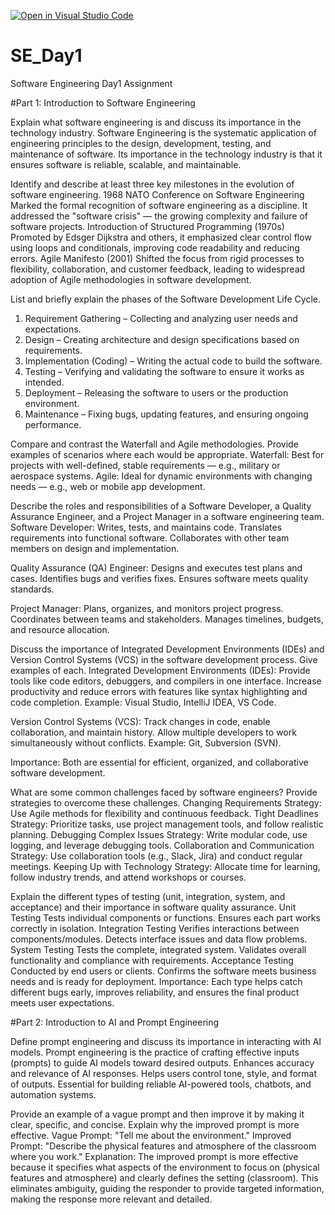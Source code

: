 [![Open in Visual Studio Code](https://classroom.github.com/assets/open-in-vscode-2e0aaae1b6195c2367325f4f02e2d04e9abb55f0b24a779b69b11b9e10269abc.svg)](https://classroom.github.com/online_ide?assignment_repo_id=18492359&assignment_repo_type=AssignmentRepo)
# SE_Day1
Software Engineering Day1 Assignment

#Part 1: Introduction to Software Engineering

Explain what software engineering is and discuss its importance in the technology industry.
Software Engineering is the systematic application of engineering principles to the design, development, testing, and maintenance of software.
Its importance in the technology industry is that it ensures software is reliable, scalable, and maintainable.

Identify and describe at least three key milestones in the evolution of software engineering.
1968 NATO Conference on Software Engineering
Marked the formal recognition of software engineering as a discipline. It addressed the "software crisis" — the growing complexity and failure of software projects.
Introduction of Structured Programming (1970s)
Promoted by Edsger Dijkstra and others, it emphasized clear control flow using loops and conditionals, improving code readability and reducing errors.
Agile Manifesto (2001)
Shifted the focus from rigid processes to flexibility, collaboration, and customer feedback, leading to widespread adoption of Agile methodologies in software development.

List and briefly explain the phases of the Software Development Life Cycle.
1. Requirement Gathering – Collecting and analyzing user needs and expectations.
2. Design – Creating architecture and design specifications based on requirements.
3. Implementation (Coding) – Writing the actual code to build the software.
4. Testing – Verifying and validating the software to ensure it works as intended.
5. Deployment – Releasing the software to users or the production environment.
6. Maintenance – Fixing bugs, updating features, and ensuring ongoing performance.
   
Compare and contrast the Waterfall and Agile methodologies. Provide examples of scenarios where each would be appropriate.
Waterfall: Best for projects with well-defined, stable requirements — e.g., military or aerospace systems.
Agile: Ideal for dynamic environments with changing needs — e.g., web or mobile app development.

Describe the roles and responsibilities of a Software Developer, a Quality Assurance Engineer, and a Project Manager in a software engineering team.
Software Developer:
Writes, tests, and maintains code.
Translates requirements into functional software.
Collaborates with other team members on design and implementation.

Quality Assurance (QA) Engineer:
Designs and executes test plans and cases.
Identifies bugs and verifies fixes.
Ensures software meets quality standards.

Project Manager:
Plans, organizes, and monitors project progress.
Coordinates between teams and stakeholders.
Manages timelines, budgets, and resource allocation.

Discuss the importance of Integrated Development Environments (IDEs) and Version Control Systems (VCS) in the software development process. Give examples of each.
Integrated Development Environments (IDEs):
Provide tools like code editors, debuggers, and compilers in one interface.
Increase productivity and reduce errors with features like syntax highlighting and code completion.
Example: Visual Studio, IntelliJ IDEA, VS Code.

Version Control Systems (VCS):
Track changes in code, enable collaboration, and maintain history.
Allow multiple developers to work simultaneously without conflicts.
Example: Git, Subversion (SVN).

Importance:
Both are essential for efficient, organized, and collaborative software development.

What are some common challenges faced by software engineers? Provide strategies to overcome these challenges.
Changing Requirements
Strategy: Use Agile methods for flexibility and continuous feedback.
Tight Deadlines
Strategy: Prioritize tasks, use project management tools, and follow realistic planning.
Debugging Complex Issues
Strategy: Write modular code, use logging, and leverage debugging tools.
Collaboration and Communication
Strategy: Use collaboration tools (e.g., Slack, Jira) and conduct regular meetings.
Keeping Up with Technology
Strategy: Allocate time for learning, follow industry trends, and attend workshops or courses.

Explain the different types of testing (unit, integration, system, and acceptance) and their importance in software quality assurance.
Unit Testing
Tests individual components or functions.
Ensures each part works correctly in isolation.
Integration Testing
Verifies interactions between components/modules.
Detects interface issues and data flow problems.
System Testing
Tests the complete, integrated system.
Validates overall functionality and compliance with requirements.
Acceptance Testing
Conducted by end users or clients.
Confirms the software meets business needs and is ready for deployment.
Importance:
Each type helps catch different bugs early, improves reliability, and ensures the final product meets user expectations.

#Part 2: Introduction to AI and Prompt Engineering

Define prompt engineering and discuss its importance in interacting with AI models.
Prompt engineering is the practice of crafting effective inputs (prompts) to guide AI models toward desired outputs.
Enhances accuracy and relevance of AI responses.
Helps users control tone, style, and format of outputs.
Essential for building reliable AI-powered tools, chatbots, and automation systems.

Provide an example of a vague prompt and then improve it by making it clear, specific, and concise. Explain why the improved prompt is more effective.
Vague Prompt: "Tell me about the environment."
Improved Prompt: "Describe the physical features and atmosphere of the classroom where you work."
Explanation: The improved prompt is more effective because it specifies what aspects of the environment to focus on (physical features and atmosphere) and clearly defines the setting (classroom). This eliminates ambiguity, guiding the responder to provide targeted information, making the response more relevant and detailed.
